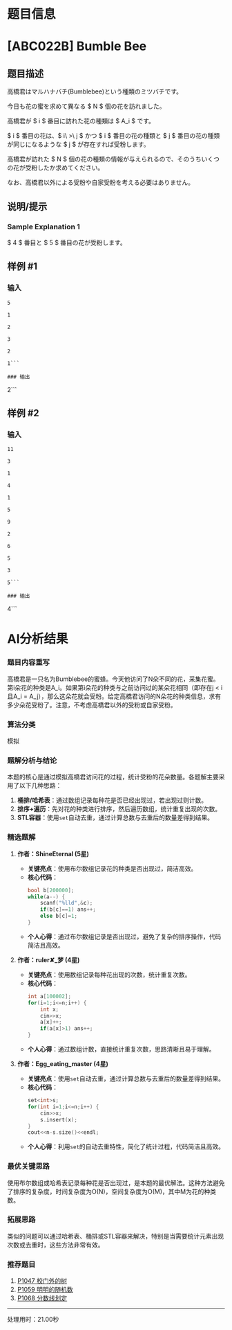 # 题目信息

# [ABC022B] Bumble Bee

## 题目描述

[problemUrl]: https://atcoder.jp/contests/abc022/tasks/abc022_b

高橋君はマルハナバチ(Bumblebee)という種類のミツバチです。

今日も花の蜜を求めて異なる $ N $ 個の花を訪れました。

高橋君が $ i $ 番目に訪れた花の種類は $ A_i $ です。

$ i $ 番目の花は、$ i\ >\ j $ かつ $ i $ 番目の花の種類と $ j $ 番目の花の種類が同じになるような $ j $ が存在すれば受粉します。

高橋君が訪れた $ N $ 個の花の種類の情報が与えられるので、そのうちいくつの花が受粉したか求めてください。

なお、高橋君以外による受粉や自家受粉を考える必要はありません。

## 说明/提示

### Sample Explanation 1

$ 4 $ 番目と $ 5 $ 番目の花が受粉します。

## 样例 #1

### 输入

```
5

1

2

3

2

1```

### 输出

```
2```

## 样例 #2

### 输入

```
11

3

1

4

1

5

9

2

6

5

3

5```

### 输出

```
4```

# AI分析结果

### 题目内容重写
高橋君是一只名为Bumblebee的蜜蜂。今天他访问了N朵不同的花，采集花蜜。第i朵花的种类是A_i。如果第i朵花的种类与之前访问过的某朵花相同（即存在j < i且A_i = A_j），那么这朵花就会受粉。给定高橋君访问的N朵花的种类信息，求有多少朵花受粉了。注意，不考虑高橋君以外的受粉或自家受粉。

### 算法分类
模拟

### 题解分析与结论
本题的核心是通过模拟高橋君访问花的过程，统计受粉的花朵数量。各题解主要采用了以下几种思路：
1. **桶排/哈希表**：通过数组记录每种花是否已经出现过，若出现过则计数。
2. **排序+遍历**：先对花的种类进行排序，然后遍历数组，统计重复出现的次数。
3. **STL容器**：使用`set`自动去重，通过计算总数与去重后的数量差得到结果。

### 精选题解
1. **作者：ShineEternal (5星)**
   - **关键亮点**：使用布尔数组记录花的种类是否出现过，简洁高效。
   - **核心代码**：
     ```cpp
     bool b[200000];
     while(a--) {
         scanf("%lld",&c);
         if(b[c]==1) ans++;
         else b[c]=1;
     }
     ```
   - **个人心得**：通过布尔数组记录是否出现过，避免了复杂的排序操作，代码简洁且高效。

2. **作者：ruler✘_梦 (4星)**
   - **关键亮点**：使用数组记录每种花出现的次数，统计重复次数。
   - **核心代码**：
     ```cpp
     int a[100002];
     for(i=1;i<=n;i++) {
         int x;
         cin>>x;
         a[x]++;
         if(a[x]>1) ans++;
     }
     ```
   - **个人心得**：通过数组计数，直接统计重复次数，思路清晰且易于理解。

3. **作者：Egg_eating_master (4星)**
   - **关键亮点**：使用`set`自动去重，通过计算总数与去重后的数量差得到结果。
   - **核心代码**：
     ```cpp
     set<int>s;
     for(int i=1;i<=n;i++) {
         cin>>x;
         s.insert(x);
     }
     cout<<n-s.size()<<endl;
     ```
   - **个人心得**：利用`set`的自动去重特性，简化了统计过程，代码简洁且高效。

### 最优关键思路
使用布尔数组或哈希表记录每种花是否出现过，是本题的最优解法。这种方法避免了排序的复杂度，时间复杂度为O(N)，空间复杂度为O(M)，其中M为花的种类数。

### 拓展思路
类似的问题可以通过哈希表、桶排或STL容器来解决，特别是当需要统计元素出现次数或去重时，这些方法非常有效。

### 推荐题目
1. [P1047 校门外的树](https://www.luogu.com.cn/problem/P1047)
2. [P1059 明明的随机数](https://www.luogu.com.cn/problem/P1059)
3. [P1068 分数线划定](https://www.luogu.com.cn/problem/P1068)

---
处理用时：21.00秒